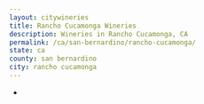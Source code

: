```yaml
---
layout: citywineries
title: Rancho Cucamonga Wineries
description: Wineries in Rancho Cucamonga, CA
permalink: /ca/san-bernardino/rancho-cucamonga/
state: ca
county: san bernardino
city: rancho cucamonga
---
```

-

